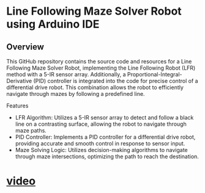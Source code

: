 # Line Following Maze Solver Robot using Arduino IDE

## Overview
This GitHub repository contains the source code and resources for a Line Following Maze Solver Robot, implementing the Line Following Robot (LFR) method with a 5-IR sensor array. Additionally, a Proportional-Integral-Derivative (PID) controller is integrated into the code for precise control of a differential drive robot. This combination allows the robot to efficiently navigate through mazes by following a predefined line.

Features
* LFR Algorithm: Utilizes a 5-IR sensor array to detect and follow a black line on a contrasting surface, allowing the robot to navigate through maze paths.
* PID Controller: Implements a PID controller for a differential drive robot, providing accurate and smooth control in response to sensor input.
* Maze Solving Logic: Utilizes decision-making algorithms to navigate through maze intersections, optimizing the path to reach the destination.
 # [video](https://www.youtube.com/watch?v=sFr3hiWwYwQ)
